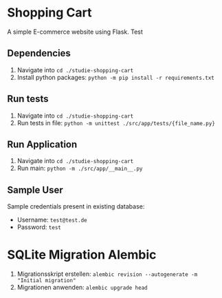 # Shopping Cart  
A simple E-commerce website using Flask. Test

## Dependencies

1. Navigate into ```cd ./studie-shopping-cart```
2. Install python packages: ```python -m pip install -r requirements.txt```

## Run tests

1. Navigate into ```cd ./studie-shopping-cart```
2. Run tests in file: ```python -m unittest ./src/app/tests/{file_name.py}```

## Run Application

1. Navigate into ```cd ./studie-shopping-cart```
2. Run main: ````python -m ./src/app/__main__.py````

## Sample User ##
Sample credentials present in existing database:

- Username: ```test@test.de```
- Password: ```test```

# SQLite Migration Alembic
1. Migrationsskript erstellen: ``alembic revision --autogenerate -m "Initial migration"``
2. Migrationen anwenden: ``alembic upgrade head``

